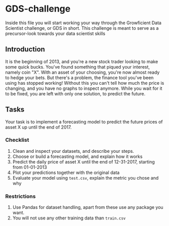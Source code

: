 # GDS-challenge

Inside this file you will start working your way through the Growficient
Data Scientist challenge, or GDS in short. This challenge is meant to serve
as a precursor-look towards your data scientist skills

## Introduction

It is the beginning of 2013, and you're a new stock trader looking to make some
quick bucks. You've found something that piqued your interest, namely coin "X". 
With an asset of your choosing, you're now almost
ready to hedge your bets. But there's a problem, the finance tool 
you've been using has stopped working! Without this you can't tell how much 
the price is changing, and you have no graphs to inspect anymore.
While you wait for it to be fixed, you are left with only one solution, to
predict the future.

## Tasks

Your task is to implement a forecasting model to predict the future prices of
asset X up until the end of 2017.

### Checklist

1. Clean and inspect your datasets, and describe your steps.
2. Choose or build a forecasting model, and explain how it works
3. Predict the daily price of asset X until the end of 12-31-2017, starting
from 01-01-2013
4. Plot your predictions together with the original data
5. Evaluate your model using `test.csv`, explain the metric you chose and why

### Restrictions

1. Use Pandas for dataset handling, apart from these use any package you want.
2. You will not use any other training data than `train.csv`
